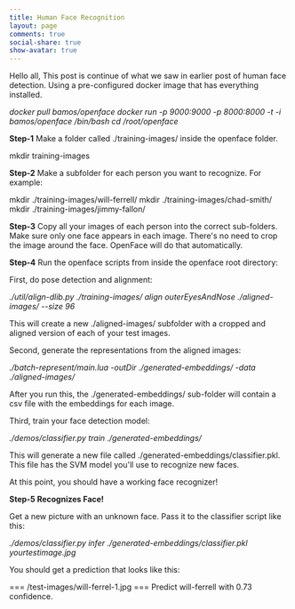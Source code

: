 ```yaml
---
title: Human Face Recognition
layout: page
comments: true
social-share: true
show-avatar: true
---
```


Hello all,
     This post is continue of what we saw in earlier post of human face detection. Using a pre-configured docker image that has everything installed.
		 
*docker pull bamos/openface
docker run -p 9000:9000 -p 8000:8000 -t -i bamos/openface /bin/bash
cd /root/openface*

**Step-1**
Make a folder called ./training-images/ inside the openface folder.

mkdir training-images

**Step-2**
Make a subfolder for each person you want to recognize. For example:

mkdir ./training-images/will-ferrell/
mkdir ./training-images/chad-smith/
mkdir ./training-images/jimmy-fallon/

**Step-3**
Copy all your images of each person into the correct sub-folders. Make sure only one face appears in each image. There's no need to crop the image around the face. OpenFace will do that automatically.

**Step-4**
Run the openface scripts from inside the openface root directory:

First, do pose detection and alignment:

*./util/align-dlib.py ./training-images/ align outerEyesAndNose ./aligned-images/ --size 96*

This will create a new ./aligned-images/ subfolder with a cropped and aligned version of each of your test images.

Second, generate the representations from the aligned images:

*./batch-represent/main.lua -outDir ./generated-embeddings/ -data ./aligned-images/*

After you run this, the ./generated-embeddings/ sub-folder will contain a csv file with the embeddings for each image.

Third, train your face detection model:

*./demos/classifier.py train ./generated-embeddings/*

This will generate a new file called ./generated-embeddings/classifier.pkl. This file has the SVM model you'll use to recognize new faces.

At this point, you should have a working face recognizer!

**Step-5 Recognizes Face!**

Get a new picture with an unknown face. Pass it to the classifier script like this:

*./demos/classifier.py infer ./generated-embeddings/classifier.pkl yourtestimage.jpg*

You should get a prediction that looks like this:

=== /test-images/will-ferrel-1.jpg ===
Predict will-ferrell with 0.73 confidence.
